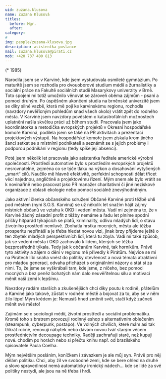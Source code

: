 ```yaml
---
uid: zuzana.klusova
name: Zuzana Klusová
titles:
  before: Mgr.
  after:
category:
#
img: people/zuzana-klusova.jpg
description: asistentka poslance
mail: zuzana.klusova@pirati.cz
mob: +420 737 480 813
---
```


(* 1985) 

Narodila jsem se v Karviné, kde jsem vystudovala osmileté gymnázium. Po maturitě jsem se rozhodla pro dvouoborové studium médií a žurnalistiky a sociální práce na Fakultě sociálních studií Masarykovy univerzity v Brně. Toto spojení mi totiž umožnilo věnovat se zároveň oběma zájmům - psaní a pomoci druhým. Po úspěšném ukončení studia na brněnské univerzitě jsem se díky silné vazbě, která mě pojí ke karvinskému regionu, rozhodla (navzdory nevěřícným pohledům snad všech okolo) vrátit zpět do rodného města. V Karviné jsem navzdory pověstem o katastrofálních možnostech uplatnění našla skvělou práci už během studií. Pracovala jsem jako koordinátorka a metodička evropských projektů v Okresní hospodářské komoře Karviná, podílela jsem se také na PR aktivitách a prezentaci projektových výstupů. Na hospodářské komoře jsem získala krom jiného šanci setkat se s místními podnikateli a seznámit se s jejich problémy i podporou podnikání v regionu (tedy spíše její absencí).

Poté jsem několik let pracovala jako asistentka ředitele americké výrobní společnosti. Prostředí automotive bylo s prostředím evropských projektů nesrovnatelné, zejména co se týče tlaku na výkon a dosahování vytyčených „smart“ cílů. Naučilo mě hlavně efektivitě, perfektní schopnosti dělat třicet věcí najednou, angličtině a projektovému řízení. Mým snem ale bylo vrátit se k novinařině nebo pracovat jako PR manažer charitativní či jiné neziskové organizace z oblasti ekologie nebo pomoci sociálně znevýhodněným.

Jako aktivní členka občanského sdružení Občané Karviné proti těžbě uhlí pod městem (nyní S.O.S. Karviná) se už několik let snažím hájit zájmy místních občanů ve vztahu k OKD i vedení města. Vadí mi zejména to, že v Karviné žádný zásadní profit z těžby nemáme a řadu let plníme spodní příčky hitparád týkajících se platů, kriminality, odlivu mladých lidí, o stavu životního prostředí nemluvě. Zbohatla hrstka mocných, městu ale těžba prosperitu nepřináší a je třeba hledat novou vizi, jinak brzy přijdeme ještě o ten zbytek mladých perspektivních lidí, která tu zbyla. Vadí mi také způsob, jak se vedení města i OKD zachovalo k lidem, kterých se těžba bezprostředně týkala. Tedy jak k občanům Karviné, tak horníkům. Právě tyto aktivity a zájem o dění v regionu mě přivedly k Pirátům. Nejvíce se mi na Pirátech líbí snaha vnést do politiky otevřenost a nová témata atraktivní pro mladou generaci, odvaha přicházet s originálními názory a stát si za nimi. To, že jsme se vyškrábali tam, kde jsme, z ničeho, bez pomoci mocných a bez peněz bohatých nám dalo neuvěřitelnou sílu a motivaci měnit naši zemi k lepšímu.

Navzdory radám starších a zkušenějších chci díky poutu k rodině, přátelům a Karviné jako takové, zůstat v rodném městě a bojovat za to, aby se v něm žilo lépe! Mým krédem je: Nemusíš hned změnit svět, stačí když začneš měnit své město!

Zajímám se o sociologii médií, životní prostředí a sociální problematiku. Kromě toho s bratrem provozuji rodinný eshop s alternativním oblečením (steampunk, cyberpunk, postapo). Ve volných chvílích, které mám asi tak třikrát ročně, renovuji nábytek nebo dávám novou tvář starým věcem prostřednictvím decoupage techniky. Raději zachraňuji staré, než kupuji nové. chodím po horách nebo si přečtu knihu např. od brazilského spisovatele Paula Coelha.

Mým největším posláním, koníčkem i závazkem je ale můj syn. Právě pro něj dělám politiku. Chci, aby žil ve svobodné zemi, kde se bere ohled na druhé a slovo spravedlnost nemá automaticky ironický nádech… kde se lidé za své politiky nestydí, ale jsou na ně třeba i hrdí. 
